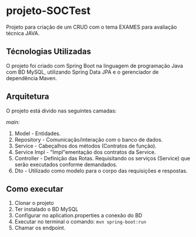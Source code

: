 # projeto-SOCTest
Projeto para criação de um CRUD com o tema EXAMES para avaliação técnica JAVA.

## Técnologias Utilizadas
O projeto foi criado com Spring Boot na linguagem de programação Java com BD MySQL, utilizando Spring Data JPA e o gerenciador de dependência Maven.

## Arquitetura 
O projeto está divido nas seguintes camadas:

*main:*
1. Model - Entidades.
2. Repository - Comunicação/interação com o banco de dados.
3. Service - Cabeçalhos dos métodos (Contratos de função).
4. Service Impl - "Impl"ementação dos contratos da Service.
5. Controller - Definição das Rotas. Requisitando os serviços (Service) que serão executados conforme demandados.
6. Dto - Utilizado como modelo para o corpo das requisições e respostas.

## Como executar
1. Clonar o projeto
2. Ter instalado o BD MySQL 
3. Configurar no aplication.properties a conexão do BD
4. Executar no terminal o comando: ``mvn spring-boot:run``
5. Chamar os endpoint.
